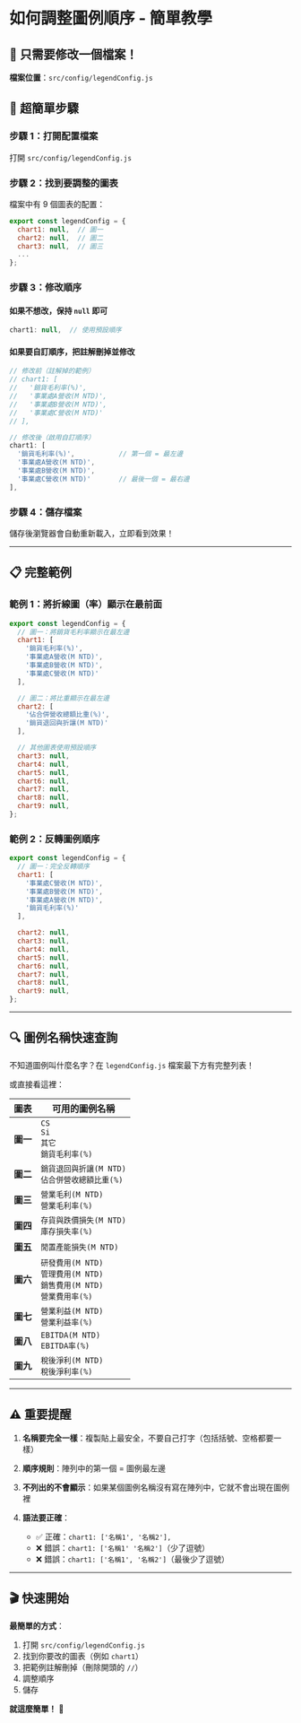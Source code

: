 # 如何調整圖例順序 - 簡單教學

## 📍 只需要修改一個檔案！

**檔案位置**：`src/config/legendConfig.js`

## 🎯 超簡單步驟

### 步驟 1：打開配置檔案
打開 `src/config/legendConfig.js`

### 步驟 2：找到要調整的圖表
檔案中有 9 個圖表的配置：

```javascript
export const legendConfig = {
  chart1: null,  // 圖一
  chart2: null,  // 圖二
  chart3: null,  // 圖三
  ...
};
```

### 步驟 3：修改順序

#### 如果不想改，保持 `null` 即可
```javascript
chart1: null,  // 使用預設順序
```

#### 如果要自訂順序，把註解刪掉並修改
```javascript
// 修改前（註解掉的範例）
// chart1: [
//   '銷貨毛利率(%)',
//   '事業處A營收(M NTD)',
//   '事業處B營收(M NTD)',
//   '事業處C營收(M NTD)'
// ],

// 修改後（啟用自訂順序）
chart1: [
  '銷貨毛利率(%)',           // 第一個 = 最左邊
  '事業處A營收(M NTD)',
  '事業處B營收(M NTD)',
  '事業處C營收(M NTD)'       // 最後一個 = 最右邊
],
```

### 步驟 4：儲存檔案
儲存後瀏覽器會自動重新載入，立即看到效果！

---

## 📋 完整範例

### 範例 1：將折線圖（率）顯示在最前面

```javascript
export const legendConfig = {
  // 圖一：將銷貨毛利率顯示在最左邊
  chart1: [
    '銷貨毛利率(%)',
    '事業處A營收(M NTD)',
    '事業處B營收(M NTD)',
    '事業處C營收(M NTD)'
  ],

  // 圖二：將比重顯示在最左邊
  chart2: [
    '佔合併營收總額比重(%)',
    '銷貨退回與折讓(M NTD)'
  ],

  // 其他圖表使用預設順序
  chart3: null,
  chart4: null,
  chart5: null,
  chart6: null,
  chart7: null,
  chart8: null,
  chart9: null,
};
```

### 範例 2：反轉圖例順序

```javascript
export const legendConfig = {
  // 圖一：完全反轉順序
  chart1: [
    '事業處C營收(M NTD)',
    '事業處B營收(M NTD)',
    '事業處A營收(M NTD)',
    '銷貨毛利率(%)'
  ],

  chart2: null,
  chart3: null,
  chart4: null,
  chart5: null,
  chart6: null,
  chart7: null,
  chart8: null,
  chart9: null,
};
```

---

## 🔍 圖例名稱快速查詢

不知道圖例叫什麼名字？在 `legendConfig.js` 檔案最下方有完整列表！

或直接看這裡：

| 圖表 | 可用的圖例名稱 |
|------|---------------|
| **圖一** | `CS`<br>`Si`<br>`其它`<br>`銷貨毛利率(%)` |
| **圖二** | `銷貨退回與折讓(M NTD)`<br>`佔合併營收總額比重(%)` |
| **圖三** | `營業毛利(M NTD)`<br>`營業毛利率(%)` |
| **圖四** | `存貨與跌價損失(M NTD)`<br>`庫存損失率(%)` |
| **圖五** | `閒置產能損失(M NTD)` |
| **圖六** | `研發費用(M NTD)`<br>`管理費用(M NTD)`<br>`銷售費用(M NTD)`<br>`營業費用率(%)` |
| **圖七** | `營業利益(M NTD)`<br>`營業利益率(%)` |
| **圖八** | `EBITDA(M NTD)`<br>`EBITDA率(%)` |
| **圖九** | `稅後淨利(M NTD)`<br>`稅後淨利率(%)` |

---

## ⚠️ 重要提醒

1. **名稱要完全一樣**：複製貼上最安全，不要自己打字（包括括號、空格都要一樣）

2. **順序規則**：陣列中的第一個 = 圖例最左邊

3. **不列出的不會顯示**：如果某個圖例名稱沒有寫在陣列中，它就不會出現在圖例裡

4. **語法要正確**：
   - ✅ 正確：`chart1: ['名稱1', '名稱2'],`
   - ❌ 錯誤：`chart1: ['名稱1' '名稱2']`（少了逗號）
   - ❌ 錯誤：`chart1: ['名稱1', '名稱2']`（最後少了逗號）

---

## 🎬 快速開始

**最簡單的方式**：

1. 打開 `src/config/legendConfig.js`
2. 找到你要改的圖表（例如 `chart1`）
3. 把範例註解刪掉（刪除開頭的 `//`）
4. 調整順序
5. 儲存

**就這麼簡單！** 🎉
